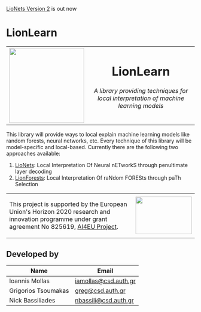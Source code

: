 [LioNets Version 2](https://github.com/iamollas/LionLearn/tree/master/LioNets_V2) is out now

# LionLearn

<table align="center">
    <tr>
        <td> <img src="https://github.com/iamollas/LionLearn/blob/master/lionLearnLogo.png" width="200"  height="200"></td>
        <td align="center"><p><h1>LionLearn</h1><h6>A library providing techniques for local interpretation of machine learning models</h6></p></td>
    </tr>
</table>

This library will provide ways to local explain machine learning models like random forests, 
neural networks, etc. Every technique of this library will be model-specific and local-based. Currently there are the following two approaches available:

1. [LioNets](https://github.com/iamollas/LionLearn/tree/master/LioNets): Local Interpretation Of Neural nETworkS through penultimate layer decoding
2. [LionForests](https://github.com/iamollas/LionLearn/tree/master/LionForests): Local Interpretation Of raNdom FORESts through paTh Selection

<table align="center">
    <tr>
        <td><p>This project is supported by the European Union's Horizon 2020 research and innovation programme under grant agreement No 825619, <a href="https://www.ai4eu.eu">AI4EU Project</a>.</p></td>
        <td><img src="https://www.ai4eu.eu/themes/custom/ai4eu/logo.svg" width=150 height=100</td>
    </tr>
</table>

## Developed by
Name | Email
--- | ---
Ioannis Mollas | iamollas@csd.auth.gr
Grigorios Tsoumakas | greg@csd.auth.gr
Nick Bassiliades | nbassili@csd.auth.gr
